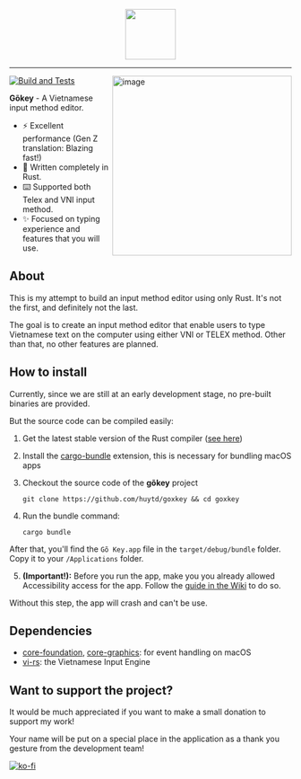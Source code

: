 <p align="center">
	<img src="./icons/icon.png" width="90px">
</p>

---
<img width="320" alt="image" align="right" src="https://user-images.githubusercontent.com/613943/213217673-e58c873a-9219-4a33-8487-620a07210206.png">

[![Build and Tests](https://github.com/huytd/goxkey/actions/workflows/main.yml/badge.svg)](https://github.com/huytd/goxkey/actions/workflows/main.yml)

**Gõkey** - A Vietnamese input method editor.

- :zap: Excellent performance (Gen Z translation: Blazing fast!)
- :crab: Written completely in Rust.
- :keyboard: Supported both Telex and VNI input method.
- :sparkles: Focused on typing experience and features that you will use.

## About

This is my attempt to build an input method editor using only Rust. It's not the first, and definitely not the last.

The goal is to create an input method editor that enable users to type Vietnamese text on the computer using
either VNI or TELEX method. Other than that, no other features are planned.

## How to install

Currently, since we are still at an early development stage, no pre-built binaries are provided.

But the source code can be compiled easily:

1. Get the latest stable version of the Rust compiler ([see here](https://rustup.rs/))
2. Install the [cargo-bundle](https://github.com/burtonageo/cargo-bundle) extension, this is necessary for bundling macOS apps
3. Checkout the source code of the **gõkey** project
   ```
   git clone https://github.com/huytd/goxkey && cd goxkey
   ```
4. Run the bundle command:

   ```
   cargo bundle
   ```

After that, you'll find the `Gõ Key.app` file in the `target/debug/bundle` folder. Copy it to your `/Applications` folder.

5. **(Important!):** Before you run the app, make you you already allowed Accessibility access for the app. Follow the [guide in the Wiki](https://github.com/huytd/goxkey/wiki/H%C6%B0%E1%BB%9Bng-d%E1%BA%ABn-s%E1%BB%ADa-l%E1%BB%97i-kh%C3%B4ng-g%C3%B5-%C4%91%C6%B0%E1%BB%A3c-ti%E1%BA%BFng-Vi%E1%BB%87t-tr%C3%AAn-macOS) to do so.

Without this step, the app will crash and can't be use.

## Dependencies

- [core-foundation](https://crates.io/crates/core-foundation), [core-graphics](https://crates.io/crates/core-graphics): for event handling on macOS
- [vi-rs](https://github.com/zerox-dg/vi-rs): the Vietnamese Input Engine

## Want to support the project?

It would be much appreciated if you want to make a small donation to support my work!

Your name will be put on a special place in the application as a thank you gesture from the development team!

[![ko-fi](https://ko-fi.com/img/githubbutton_sm.svg)](https://ko-fi.com/B0B6NHSJ)
